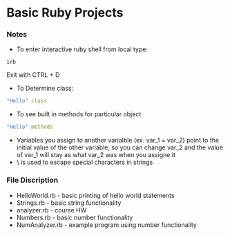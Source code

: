 # Basic Ruby Projects

### Notes
* To enter interactive ruby shell from local type:
```
irb
```
Exit with CTRL + D
* To Determine class:
```ruby
"Hello".class
```
* To see built in methods for particular object
```ruby
"Hello".methods
```
* Variables you assign to another varialble (ex. var_1 = var_2) point to the initial value of the other variable, so you can change var_2 and the value of var_1 will stay as what var_2 was when you assigne it
* \ is used to escape special characters in strings

### File Discription
* HelloWorld.rb - basic printing of hello world statements
* Strings.rb - basic string functionality
* analyzer.rb - course HW
* Numbers.rb - basic number functionality
* NumAnalyzer.rb - example program using number functionality

